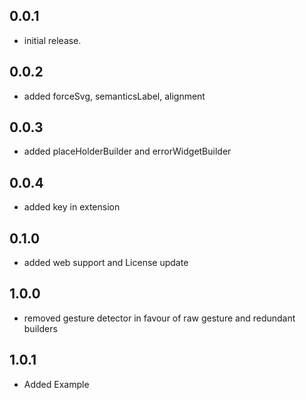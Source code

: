 ## 0.0.1

* initial release.

## 0.0.2

* added forceSvg, semanticsLabel, alignment

## 0.0.3

* added placeHolderBuilder and errorWidgetBuilder

## 0.0.4

* added key in extension

## 0.1.0

* added web support and License update

## 1.0.0

* removed gesture detector in favour of raw gesture and redundant builders

## 1.0.1

* Added Example